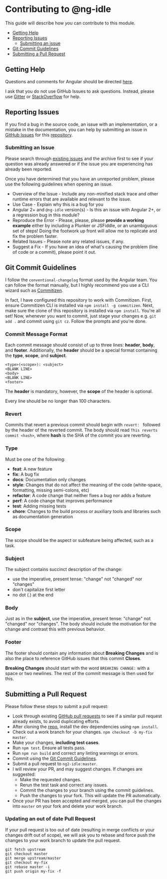 # Contributing to @ng-idle

This guide will describe how _you_ can contribute to this module.

- [Getting Help](#getting-help)
- [Reporting Issues](#issues)
  - [Submitting an issue](#submitting)
- [Git Commit Guidelines](#committing)
- [Submitting a Pull Request](#pr)


## <a name="getting-help"></a> Getting Help

Questions and comments for Angular should be directed [here][angularhelp].

I ask that you do not use GitHub Issues to ask questions. Instead, please use [Gitter] or [StackOverflow] for help.

## <a name="issues"></a> Reporting Issues

If you find a bug in the source code, an issue with an implementation, or a mistake in the documentation, you can help by submitting an issue in [GitHub Issues][githubissues] for this [repository][github].

### <a name="submitting"></a> Submitting an Issue

Please search through [existing issues][githubissues] and the archive first to see if your question was already answered or if the issue you are experiencing has already been reported.

Once you have determined that you have an unreported problem, please use the following guidelines when opening an issue.

- Overview of the Issue - Include any non-minified stack trace and other runtime errors that are available and relevant to the issue.
- Use Case - Explain why this is a bug for you
- Angular 2+ and `@ng-idle` version(s) - Is this an issue with Angular 2+, or a regression bug in this module?
- Reproduce the Error - Please, please, please **provide a working example** either by including a Plunker or JSFiddle, or an unambiguous set of steps! Doing the footwork up front will allow me to replicate and fix the problem faster.
- Related Issues - Please note any related issues, if any.
- Suggest a Fix - If you have an idea of what's causing the problem (line of code or a commit), please point it out.

## <a name="committing"></a> Git Commit Guidelines

I follow the `conventional-changelog` format used by the Angular team. You can follow the format manually, but I highly recommend you use a CLI wizard such as [Commitizen][commitizen].

In fact, I have configured this repository to work with Commitizen. First, ensure Commitizen CLI is installed via `npm install -g commitizen`. Next, make sure the clone of this repository is installed via `npm install`. You're all set! Now, whenever you want to commit, just stage your changes e.g. `git add .` and commit using `git cz`. Follow the prompts and you're done.


### Commit Message Format

Each commit message should consist of up to three lines: **header**, **body**, and **footer**. Additionally, the **header** should be a special format containing the **type**, **scope**, and **subject**.

```
<type>(<scope>): <subject>
<BLANK LINE>
<body>
<BLANK LINE>
<footer>
```

The **header** is mandatory, however, the **scope** of the header is optional.

Every line should be no longer than 100 characters.

### Revert

Commits that revert a previous commit should begin with `revert: ` followed by the header of the reverted commit. The body should read `This reverts commit <hash>`, where **hash** is the SHA of the commit you are reverting.

### Type

Must be one of the following:

* **feat**: A new feature
* **fix**: A bug fix
* **docs**: Documentation only changes
* **style**: Changes that do not affect the meaning of the code (white-space, formatting, missing semi-colons, etc)
* **refactor**: A code change that neither fixes a bug nor adds a feature
* **perf**: A code change that improves performance
* **test**: Adding missing tests
* **chore**: Changes to the build process or auxiliary tools and libraries such as documentation generation

### Scope

The scope should be the aspect or subfeature being affected, such as a task.

### Subject

The subject contains succinct description of the change:

* use the imperative, present tense: "change" not "changed" nor "changes"
* don't capitalize first letter
* no dot (.) at the end

### Body

Just as in the **subject**, use the imperative, present tense: "change" not "changed" nor "changes".
The body should include the motivation for the change and contrast this with previous behavior.

### Footer

The footer should contain any information about **Breaking Changes** and is also the place to reference GitHub issues that this commit **Closes**.

**Breaking Changes** should start with the word `BREAKING CHANGE:` with a space or two newlines. The rest of the commit message is then used for this.

## <a name="pr"></a> Submitting a Pull Request

Please follow these steps to submit a pull request:

* Look through existing [GitHub pull requests][githubprs] to see if a similar pull request already exists, to avoid duplicating efforts.
* After cloning the [repo][githubrepo], install the dev dependencies using `npm install`.
* Check out a work branch for your changes. `npm checkout -b my-fix master`.
* Make your changes, **including test cases**.
* Run `npm test`. Ensure all tests pass.
* Run `npm run build` and correct any linting warnings or errors.
* Commit using the [Git Commit Guidelines](#committing).
* Submit a pull request to `ng2-idle:master`.
* I will review your PR, and may suggest changes. If changes are suggested:
  * Make the requested changes.
  * Rerun the test task and correct any issues.
  * Commit the changes to your branch using the commit guidelines.
  * Push the changes to your fork. This will update the PR automatically.
* Once your PR has been accepted and merged, you can pull the changes into `master` on your fork and delete your work branch.

### Updating an out of date Pull Request

If your pull request is too out of date (resulting in merge conflicts or your changes drift out of scope), we will ask you to rebase and force push the changes to your work branch to update the pull request.

    git fetch upstream
    git checkout master
    git merge upstream/master
    git checkout my-fix
    git rebase master -i
    git push origin my-fix -f



[angularhelp]: https://github.com/angular/angular/blob/master/CONTRIBUTING.md#question
[gitter]: https://gitter.im/HackedByChinese/ng2-idle
[stackoverflow]: http://stackoverflow.com/questions/tagged/ng2-idle
[github]: https://github.com/HackedByChinese/ng2-idle
[githubissues]: https://github.com/HackedByChinese/ng2-idle/issues
[commitizen]: https://github.com/commitizen/cz-cli
[githubprs]: https://github.com/HackedByChinese/ng2-idle/pulls
[githubrepo]: https://github.com/HackedByChinese/ng2-idle.git
